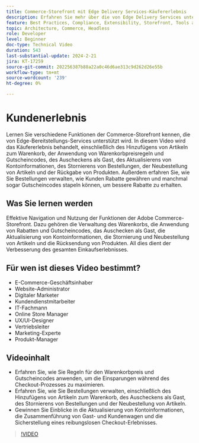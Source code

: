 ```yaml
---
title: Commerce-Storefront mit Edge Delivery Services-Käufererlebnis
description: Erfahren Sie mehr über die von Edge Delivery Services unterstützte Adobe Commerce-Storefront, was der Kunde von diesem extrem schnellen und leistungsstarken Einkaufserlebnis erwarten kann.
feature: Best Practices, Compliance, Extensibility, Storefront, Tools and External Services
topic: Architecture, Commerce, Headless
role: Developer
level: Beginner
doc-type: Technical Video
duration: 543
last-substantial-update: 2024-2-21
jira: KT-17259
source-git-commit: 202256387b88a22a0c46d6ae313c9d262d26e55b
workflow-type: tm+mt
source-wordcount: '239'
ht-degree: 0%

---
```


# Kundenerlebnis

Lernen Sie verschiedene Funktionen der Commerce-Storefront kennen, die von Edge-Bereitstellungs-Services unterstützt wird. In diesem Video wird das Käufererlebnis behandelt, einschließlich des Hinzufügens von Artikeln zum Warenkorb, der Anwendung von Warenkorbpreisregeln und Gutscheincodes, des Auscheckens als Gast, des Aktualisierens von Kontoinformationen, des Stornierens von Bestellungen, der Neubestellung von Artikeln und der Rückgabe von Produkten. Außerdem erfahren Sie, wie Sie Bestellungen verwalten, wie Kunden Rabatte gewähren und manchmal sogar Gutscheincodes stapeln können, um bessere Rabatte zu erhalten.

## Was Sie lernen werden

Effektive Navigation und Nutzung der Funktionen der Adobe Commerce-Storefront. Dazu gehören die Verwaltung des Warenkorbs, die Anwendung von Rabatten und Gutscheincodes, das Auschecken als Gast, die Aktualisierung von Kontoinformationen, die Stornierung und Neubestellung von Artikeln und die Rücksendung von Produkten. All dies dient der Verbesserung des gesamten Einkaufserlebnisses.

## Für wen ist dieses Video bestimmt?

* E-Commerce-Geschäftsinhaber
* Website-Administrator
* Digitaler Marketer
* Kundendienstmitarbeiter
* IT-Fachmann
* Online Store Manager
* UX/UI-Designer
* Vertriebsleiter
* Marketing-Experte
* Produkt-Manager

## Videoinhalt

* Erfahren Sie, wie Sie Regeln für den Warenkorbpreis und Gutscheincodes anwenden, um die Einsparungen während des Checkout-Prozesses zu maximieren.
* Erfahren Sie, wie Sie Bestellungen verwalten, einschließlich des Hinzufügens von Artikeln zum Warenkorb, des Auscheckens als Gast, des Stornierens von Bestellungen und der Neubestellung von Artikeln.
* Gewinnen Sie Einblicke in die Aktualisierung von Kontoinformationen, die Zusammenführung von Gast- und Kundenwagen und die Sicherstellung eines reibungslosen Checkout-Erlebnisses.

>[!VIDEO](https://video.tv.adobe.com/v/3446771?learn=on&captions=ger)
